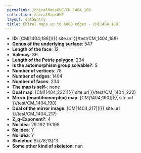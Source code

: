 ```yaml
--- 
 permalink: /chiralMaps6kE/CM_1404_188 
 collection: chiralMaps6kE
 layout: dataEntry
 title: Chiral maps up to 6000 edges - CM[1404;188]
---
```


- **ID**: [CM[1404;188]]({{ site.url }}/test/CM_1404_188)
- **Genus of the underlying surface**: 547
- **Length of the face**: 12
- **Valency**: 36
- **Length of the Petrie polygon**: 234
- **Is the automorphism group solvable?**: S
- **Number of vertices**: 78
- **Number of edges**: 1404
- **Number of faces**: 234
- **The map is self-**: none
- **Dual map**: [CM[1404;222]]({{ site.url }}/test/CM_1404_222)
- **Mirror (enantihomorphic) map**: [CM[1404;190]]({{ site.url }}/test/CM_1404_190)
- **Dual of the mirror image**: [CM[1404;217]]({{ site.url }}/test/CM_1404_217)
- **Z_q-Exponent?**: 4
- **No idea**:  29:192 19:198
- **No idea**: Y
- **No idea**: Y
- **Skeleton**: Sk(78;13)^3
- **Some other kind of skeleton**: nan
